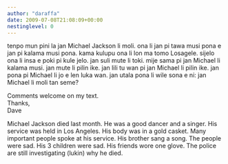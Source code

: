 ```yaml
---
author: "daraffa"
date: 2009-07-08T21:08:09+00:00
nestinglevel: 0
---
```

tenpo mun pini la jan Michael Jackson li moli. ona li jan pi tawa musi pona e jan pi kalama musi pona. kama kulupu ona li lon ma tomo Losagele. sijelo ona li insa e poki pi kule jelo. jan suli mute li toki. mije sama pi jan Michael li kalama musi. jan mute li pilin ike. jan lili tu wan pi jan Michael li pilin ike. jan pona pi Michael li jo e len luka wan. jan utala pona li wile sona e ni: jan Michael li moli tan seme?  
  
Comments welcome on my text.  
Thanks,  
Dave  
  
Michael Jackson died last month. He was a good dancer and a singer. His service was held in Los Angeles. His body was in a gold casket. Many important people spoke at his service. His brother sang a song. The people were sad. His 3 children were sad. His friends wore one glove. The police are still investigating (lukin) why he died.